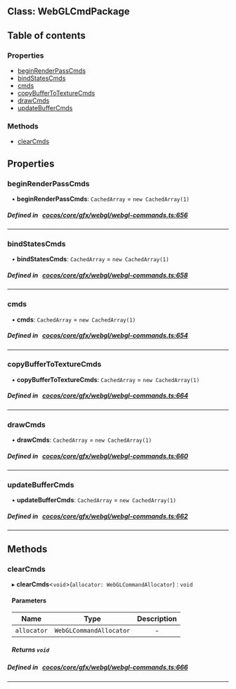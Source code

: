 
## Class: WebGLCmdPackage





<div class="table-of-content">
<h2>Table of contents</h2>


### Properties

- [ beginRenderPassCmds](#beginRenderPassCmds)
- [ bindStatesCmds](#bindStatesCmds)
- [ cmds](#cmds)
- [ copyBufferToTextureCmds](#copyBufferToTextureCmds)
- [ drawCmds](#drawCmds)
- [ updateBufferCmds](#updateBufferCmds)

### Methods

- [ clearCmds](#clearCmds)
</div>

## Properties


### beginRenderPassCmds
<div style="margin-left: 10px;">




•  **beginRenderPassCmds**:
`CachedArray`  = `new CachedArray(1)`
</div>

##### Defined in &nbsp;   [cocos/core/gfx/webgl/webgl-commands.ts:656](https://github.com/cocos-creator/engine/blob/c7bf6b8a9/cocos/core/gfx/webgl/webgl-commands.ts#L656)&nbsp;


___


### bindStatesCmds
<div style="margin-left: 10px;">




•  **bindStatesCmds**:
`CachedArray`  = `new CachedArray(1)`
</div>

##### Defined in &nbsp;   [cocos/core/gfx/webgl/webgl-commands.ts:658](https://github.com/cocos-creator/engine/blob/c7bf6b8a9/cocos/core/gfx/webgl/webgl-commands.ts#L658)&nbsp;


___


### cmds
<div style="margin-left: 10px;">




•  **cmds**:
`CachedArray`  = `new CachedArray(1)`
</div>

##### Defined in &nbsp;   [cocos/core/gfx/webgl/webgl-commands.ts:654](https://github.com/cocos-creator/engine/blob/c7bf6b8a9/cocos/core/gfx/webgl/webgl-commands.ts#L654)&nbsp;


___


### copyBufferToTextureCmds
<div style="margin-left: 10px;">




•  **copyBufferToTextureCmds**:
`CachedArray`  = `new CachedArray(1)`
</div>

##### Defined in &nbsp;   [cocos/core/gfx/webgl/webgl-commands.ts:664](https://github.com/cocos-creator/engine/blob/c7bf6b8a9/cocos/core/gfx/webgl/webgl-commands.ts#L664)&nbsp;


___


### drawCmds
<div style="margin-left: 10px;">




•  **drawCmds**:
`CachedArray`  = `new CachedArray(1)`
</div>

##### Defined in &nbsp;   [cocos/core/gfx/webgl/webgl-commands.ts:660](https://github.com/cocos-creator/engine/blob/c7bf6b8a9/cocos/core/gfx/webgl/webgl-commands.ts#L660)&nbsp;


___


### updateBufferCmds
<div style="margin-left: 10px;">




•  **updateBufferCmds**:
`CachedArray`  = `new CachedArray(1)`
</div>

##### Defined in &nbsp;   [cocos/core/gfx/webgl/webgl-commands.ts:662](https://github.com/cocos-creator/engine/blob/c7bf6b8a9/cocos/core/gfx/webgl/webgl-commands.ts#L662)&nbsp;


___

<!---->
## Methods

### clearCmds
<div style="margin-left: 10px;">

▸   **clearCmds**<`void`\>(`allocator: WebGLCommandAllocator`) : `void`




<!---->
<!--    #### Returns `void` -->
<!---->

#### Parameters

| Name | Type | Description |
| :------: | :------: | :------: |
| `allocator` | `WebGLCommandAllocator` | - |



##### Returns `void`




</div>

##### Defined in &nbsp;   [cocos/core/gfx/webgl/webgl-commands.ts:666](https://github.com/cocos-creator/engine/blob/c7bf6b8a9/cocos/core/gfx/webgl/webgl-commands.ts#L666)&nbsp;
___
<!---->



